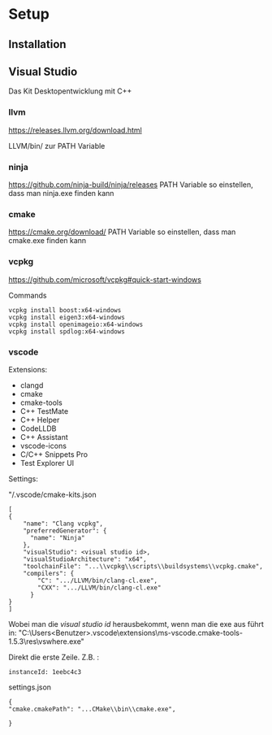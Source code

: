 # Setup

## Installation

## Visual Studio

Das Kit Desktopentwicklung mit C++

### llvm

https://releases.llvm.org/download.html

LLVM/bin/ zur PATH Variable

### ninja

https://github.com/ninja-build/ninja/releases
PATH Variable so einstellen, dass man ninja.exe finden kann

### cmake

https://cmake.org/download/
PATH Variable so einstellen, dass man cmake.exe finden kann

### vcpkg

https://github.com/microsoft/vcpkg#quick-start-windows

Commands
```
vcpkg install boost:x64-windows
vcpkg install eigen3:x64-windows
vcpkg install openimageio:x64-windows
vcpkg install spdlog:x64-windows
```

### vscode

Extensions:

- clangd
- cmake
- cmake-tools
- C++ TestMate
- C++ Helper
- CodeLLDB
- C++ Assistant
- vscode-icons
- C/C++ Snippets Pro
- Test Explorer UI


Settings:

"<project dir>/.vscode/cmake-kits.json
```
[
{
    "name": "Clang vcpkg",
    "preferredGenerator": {
      "name": "Ninja"
    },
    "visualStudio": <visual studio id>,
    "visualStudioArchitecture": "x64",
    "toolchainFile": "...\\vcpkg\\scripts\\buildsystems\\vcpkg.cmake",
    "compilers": {
        "C": ".../LLVM/bin/clang-cl.exe",
        "CXX": ".../LLVM/bin/clang-cl.exe"
      }
}
]
```

Wobei man die *visual studio id* herausbekommt, wenn man die exe aus führt in:
"C:\Users\<Benutzer>\.vscode\extensions\ms-vscode.cmake-tools-1.5.3\res\vswhere.exe" 

Direkt die erste Zeile. Z.B. :
```
instanceId: 1eebc4c3
```

settings.json
```
{
"cmake.cmakePath": "...CMake\\bin\\cmake.exe",

}
```
